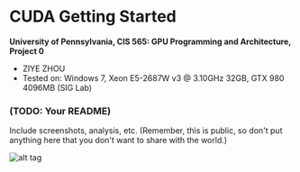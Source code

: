 CUDA Getting Started
====================

**University of Pennsylvania, CIS 565: GPU Programming and Architecture, Project 0**

* ZIYE ZHOU
* Tested on:  Windows 7, Xeon E5-2687W v3 @ 3.10GHz 32GB, GTX 980 4096MB (SIG Lab)

### (TODO: Your README)

Include screenshots, analysis, etc. (Remember, this is public, so don't put
anything here that you don't want to share with the world.)

![alt tag](https://github.com/ziyezhou-Jerry/Project0-CUDA-Getting-Started/tree/master/images/screenshot1.png)
